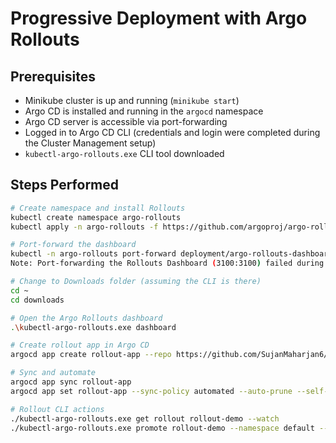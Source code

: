 # Progressive Deployment with Argo Rollouts

## Prerequisites

- Minikube cluster is up and running (`minikube start`)
- Argo CD is installed and running in the `argocd` namespace
- Argo CD server is accessible via port-forwarding
- Logged in to Argo CD CLI (credentials and login were completed during the Cluster Management setup)
- `kubectl-argo-rollouts.exe` CLI tool downloaded

## Steps Performed

```bash
# Create namespace and install Rollouts
kubectl create namespace argo-rollouts
kubectl apply -n argo-rollouts -f https://github.com/argoproj/argo-rollouts/releases/latest/download/install.yaml

# Port-forward the dashboard
kubectl -n argo-rollouts port-forward deployment/argo-rollouts-dashboard 3100:3100
Note: Port-forwarding the Rollouts Dashboard (3100:3100) failed during the demo, so I used the CLI dashboard alternative.

# Change to Downloads folder (assuming the CLI is there)
cd ~
cd downloads

# Open the Argo Rollouts dashboard
.\kubectl-argo-rollouts.exe dashboard

# Create rollout app in Argo CD
argocd app create rollout-app --repo https://github.com/SujanMaharjan6/argocd-gitops-sujan.git --path rollout-app --dest-server https://kubernetes.default.svc --dest-namespace default --directory-recurse

# Sync and automate
argocd app sync rollout-app
argocd app set rollout-app --sync-policy automated --auto-prune --self-heal

# Rollout CLI actions
./kubectl-argo-rollouts.exe get rollout rollout-demo --watch
./kubectl-argo-rollouts.exe promote rollout-demo --namespace default --full
